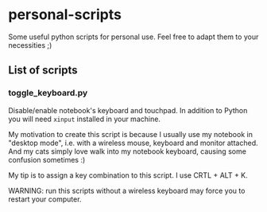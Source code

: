 # personal-scripts
Some useful python scripts for personal use. Feel free to adapt them to your necessities ;)

## List of scripts

### toggle_keyboard.py

Disable/enable notebook's keyboard and touchpad. In addition to Python you will need `xinput` installed in your machine.

My motivation to create this script is because I usually use my notebook in "desktop mode", i.e. with a wireless mouse, keyboard and monitor attached. And my cats simply love walk into my notebook keyboard, causing some confusion sometimes :)

My tip is to assign a key combination to this script. I use CRTL + ALT + K.

WARNING: run this scripts without a wireless keyboard may force you to restart your computer.